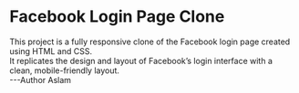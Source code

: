 
# Facebook Login Page Clone 
This project is a fully responsive clone of the Facebook login page created using HTML and CSS.
<br> 
It replicates the design and layout of Facebook’s login interface with a clean, mobile-friendly layout.
<br>
---Author Aslam
